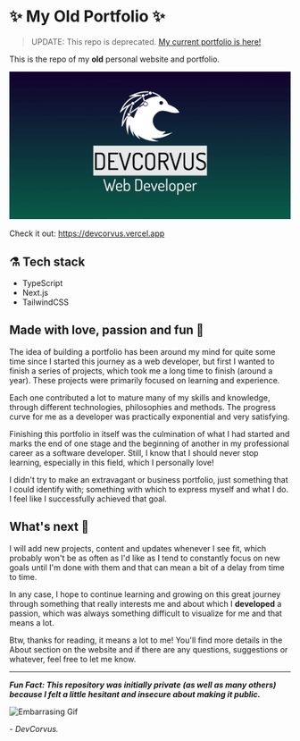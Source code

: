 # ✨ My Old Portfolio ✨

> UPDATE: This repo is deprecated. [My current portfolio is here!](https://github.com/DevCorvus/devcorvus.github.io)

This is the repo of my **old** personal website and portfolio.

[![DevCorvus Preview](/public/images/devcorvus.png)](https://devcorvus.vercel.app)

Check it out: https://devcorvus.vercel.app

## ⚗️ Tech stack

- TypeScript
- Next.js
- TailwindCSS

## Made with love, passion and fun 💖

The idea of building a portfolio has been around my mind for quite some time since I started this journey as a web developer, but first I wanted to finish a series of projects, which took me a long time to finish (around a year). These projects were primarily focused on learning and experience.

Each one contributed a lot to mature many of my skills and knowledge, through different technologies, philosophies and methods. The progress curve for me as a developer was practically exponential and very satisfying.

Finishing this portfolio in itself was the culmination of what I had started and marks the end of one stage and the beginning of another in my professional career as a software developer. Still, I know that I should never stop learning, especially in this field, which I personally love!

I didn't try to make an extravagant or business portfolio, just something that I could identify with; something with which to express myself and what I do. I feel like I successfully achieved that goal.

## What's next 💫

I will add new projects, content and updates whenever I see fit, which probably won't be as often as I'd like as I tend to constantly focus on new goals until I'm done with them and that can mean a bit of a delay from time to time.

In any case, I hope to continue learning and growing on this great journey through something that really interests me and about which I **developed** a passion, which was always something difficult to visualize for me and that means a lot.

Btw, thanks for reading, it means a lot to me! You'll find more details in the About section on the website and if there are any questions, suggestions or whatever, feel free to let me know.

---

**_Fun Fact: This repository was initially private (as well as many others) because I felt a little hesitant and insecure about making it public._**

![Embarrasing Gif](https://c.tenor.com/tEOcw6Pg5z4AAAAC/jim-and.gif)

_\- DevCorvus._
